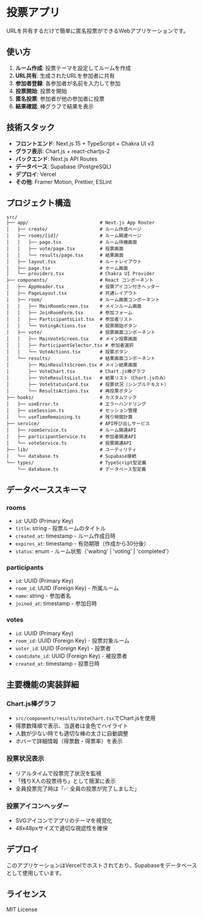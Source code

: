 # 投票アプリ

URLを共有するだけで簡単に匿名投票ができるWebアプリケーションです。

## 使い方

1. **ルーム作成**: 投票テーマを設定してルームを作成
2. **URL共有**: 生成されたURLを参加者に共有
3. **参加者登録**: 各参加者が名前を入力して参加
4. **投票開始**: 投票を開始
5. **匿名投票**: 参加者が他の参加者に投票
6. **結果確認**: 棒グラフで結果を表示

## 技術スタック

- **フロントエンド**: Next.js 15 + TypeScript + Chakra UI v3
- **グラフ表示**: Chart.js + react-chartjs-2
- **バックエンド**: Next.js API Routes
- **データベース**: Supabase (PostgreSQL)
- **デプロイ**: Vercel
- **その他**: Framer Motion, Prettier, ESLint

## プロジェクト構造

```
src/
├── app/                          # Next.js App Router
│   ├── create/                   # ルーム作成ページ
│   ├── rooms/[id]/               # ルーム関連ページ
│   │   ├── page.tsx              # ルーム待機画面
│   │   ├── vote/page.tsx         # 投票画面
│   │   └── results/page.tsx      # 結果画面
│   ├── layout.tsx                # ルートレイアウト
│   ├── page.tsx                  # ホーム画面
│   └── providers.tsx             # Chakra UI Provider
├── components/                   # React コンポーネント
│   ├── AppHeader.tsx             # 投票アイコン付きヘッダー
│   ├── PageLayout.tsx            # 共通レイアウト
│   ├── room/                     # ルーム画面コンポーネント
│   │   ├── MainRoomScreen.tsx    # メインルーム画面
│   │   ├── JoinRoomForm.tsx      # 参加フォーム
│   │   ├── ParticipantsList.tsx  # 参加者リスト
│   │   └── VotingActions.tsx     # 投票開始ボタン
│   ├── vote/                     # 投票画面コンポーネント
│   │   ├── MainVoteScreen.tsx    # メイン投票画面
│   │   ├── ParticipantSelector.tsx # 参加者選択
│   │   └── VoteActions.tsx       # 投票ボタン
│   └── results/                  # 結果画面コンポーネント
│       ├── MainResultsScreen.tsx # メイン結果画面
│       ├── VoteChart.tsx         # Chart.js棒グラフ
│       ├── VoteResultsList.tsx   # 結果リスト（Chart.jsのみ）
│       ├── VoteStatusCard.tsx    # 投票状況（シンプルテキスト）
│       └── ResultsActions.tsx    # 再投票ボタン
├── hooks/                        # カスタムフック
│   ├── useError.ts               # エラーハンドリング
│   ├── useSession.ts             # セッション管理
│   └── useTimeRemaining.ts       # 残り時間計算
├── service/                      # API呼び出しサービス
│   ├── roomService.ts            # ルーム関連API
│   ├── participantService.ts     # 参加者関連API
│   └── voteService.ts            # 投票関連API
├── lib/                          # ユーティリティ
│   └── database.ts               # Supabase接続
└── types/                        # TypeScript型定義
    └── database.ts               # データベース型定義
```

## データベーススキーマ

### rooms

- `id`: UUID (Primary Key)
- `title`: string - 投票ルームのタイトル
- `created_at`: timestamp - ルーム作成日時
- `expires_at`: timestamp - 有効期限（作成から30分後）
- `status`: enum - ルーム状態（'waiting' | 'voting' | 'completed'）

### participants

- `id`: UUID (Primary Key)
- `room_id`: UUID (Foreign Key) - 所属ルーム
- `name`: string - 参加者名
- `joined_at`: timestamp - 参加日時

### votes

- `id`: UUID (Primary Key)
- `room_id`: UUID (Foreign Key) - 投票対象ルーム
- `voter_id`: UUID (Foreign Key) - 投票者
- `candidate_id`: UUID (Foreign Key) - 被投票者
- `created_at`: timestamp - 投票日時

## 主要機能の実装詳細

### Chart.js棒グラフ

- `src/components/results/VoteChart.tsx`でChart.jsを使用
- 得票数降順で表示、当選者は金色でハイライト
- 人数が少ない時でも適切な棒の太さに自動調整
- ホバーで詳細情報（得票数・得票率）を表示

### 投票状況表示

- リアルタイムで投票完了状況を監視
- 「残りX人の投票待ち」として簡潔に表示
- 全員投票完了時は「✅ 全員の投票が完了しました」

### 投票アイコンヘッダー

- SVGアイコンでアプリのテーマを視覚化
- 48x48pxサイズで適切な視認性を確保

## デプロイ

このアプリケーションはVercelでホストされており、Supabaseをデータベースとして使用しています。

## ライセンス

MIT License
